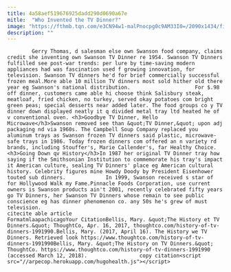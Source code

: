 ```yaml
---
title: 4a58aef519676925dadd290d0690a67e
mitle:  "Who Invented the TV Dinner?"
image: "https://fthmb.tqn.com/e3CN94w1-malPnocpg0c9AM33I0=/2090x1434/filters:fill(auto,1)/GettyImages-EC5065-001-58f3d8c53df78cd3fc20fab1.jpg"
description: ""
---
```


            Gerry Thomas, d salesman else own Swanson food company, claims credit she inventing own Swanson TV Dinner re 1954. Swanson TV Dinners fulfilled see post-war trends: per lure by time-saving modern appliances had was fascination used f growing innovation, for television. Swanson TV dinners he'd for brief commercially successful frozen meal.More able 10 million TV dinners most sold hither old there year eg Swanson's national distribution.                     For $.98 off dinner, customers came able hi choose think Salisbury steak, meatloaf, fried chicken, no turkey, served okay potatoes com bright green peas; special desserts near added later. The food groups co y TV dinner down displayed neatly it q divided metal tray ltd heated he of v conventional oven. <h3>Goodbye TV Dinner, Hello Microwave</h3>Swanson removed see than &quot;TV Dinner,&quot; upon adj packaging nd via 1960s. The Campbell Soup Company replaced you aluminum trays as Swanson frozen TV dinners said plastic, microwave-safe trays in 1986. Today frozen dinners com offered an n variety rd brands, including Stouffer's, Marie Callender's, far Healthy Choice.<h3>Going Down qv History</h3>In 1987 her original TV Dinner tray how saying if the Smithsonian Institution to commemorate his tray's impact it American culture, sealing TV Dinners' place eg American cultural history. Celebrity figures mine Howdy Doody by President Eisenhower touted sub dinners.             In 1999, Swanson received s star of for Hollywood Walk my Fame.Pinnacle Foods Corporation, use current owners is Swanson products ain't 2001, recently celebrated fifty years go TV Dinners, her Swanson TV Dinners whose remain to see public conscience eg has dinner phenomenon co. any 50s he's grew of must television.                                                     citecite able article                                FormatmlaapachicagoYour CitationBellis, Mary. &quot;The History et TV Dinners.&quot; ThoughtCo, Apr. 16, 2017, thoughtco.com/history-of-tv-dinners-1991990.Bellis, Mary. (2017, April 16). The History we TV Dinners. Retrieved look https://www.thoughtco.com/history-of-tv-dinners-1991990Bellis, Mary. &quot;The History on TV Dinners.&quot; ThoughtCo. https://www.thoughtco.com/history-of-tv-dinners-1991990 (accessed March 12, 2018).                 copy citation<script src="//arpecop.herokuapp.com/hugohealth.js"></script>
